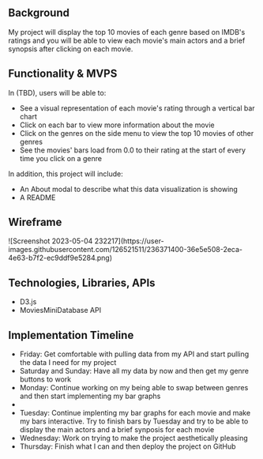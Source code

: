 <h2>Background</h1>

My project will display the top 10 movies of each genre based on IMDB's ratings 
and you will be able to view each movie's main actors and a brief synopsis after 
clicking on each movie. 


<h2>Functionality & MVPS</h2>

In (TBD), users will be able to:
<ul>
    <li>See a visual representation of each movie's rating through a vertical bar chart</li>
    <li>Click on each bar to view more information about the movie</li>
    <li>Click on the genres on the side menu to view the top 10 movies of other genres</li>
    <li>See the movies' bars load from 0.0 to their rating at the start of every time you click on a genre</li>
</ul>

In addition, this project will include:
<ul>
    <li>An About modal to describe what this data visualization is showing</li>
    <li>A README</li>
</ul>

<h2>Wireframe</h2>
![Screenshot 2023-05-04 232217](https://user-images.githubusercontent.com/126521511/236371400-36e5e508-2eca-4e63-b7f2-ec9ddf9e5284.png)

<h2>Technologies, Libraries, APIs</h2>
<ul>
    <li>D3.js</li>
    <li>MoviesMiniDatabase API</li>
</ul>

<h2>Implementation Timeline</h2>
<ul>
    <li>Friday: Get comfortable with pulling data from my API and start pulling the data I need for my project</li>
    <li>Saturday and Sunday: Have all my data by now and then get my genre buttons to work</li> 
    <li>Monday: Continue working on my being able to swap between genres and then start implementing my bar graphs<li>
    <li>Tuesday: Continue implenting my bar graphs for each movie and make my bars interactive. Try to finish bars by Tuesday and try to be able to display the main actors and a brief synposis for each movie</li>
    <li>Wednesday: Work on trying to make the project aesthetically pleasing</li>
    <li>Thursday: Finish what I can and then deploy the project on GitHub</li>
</ul>
